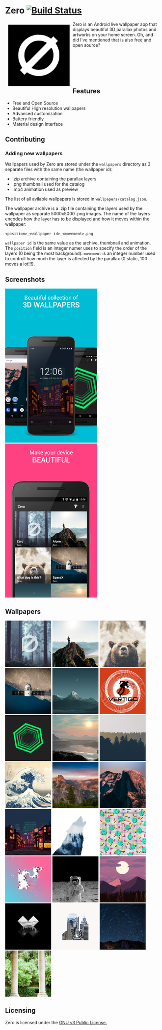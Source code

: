 # Zero [![Build Status](https://travis-ci.com/lucasasselli/Zero.svg?branch=master)](https://travis-ci.com/lucasasselli/Zero)

<img src="zero/src/main/ic_launcher-playstore.png" align="left"
width="200"
    hspace="10" vspace="10">

Zero is an Android live wallpaper app that displays beautiful 3D parallax photos and artworks on your home screen. Oh, and did I've mentioned that is also free and open source?

<br><br><br><br><br>

## Features
- Free and Open Source
- Beautiful High resolution wallpapers
- Advanced customization
- Battery friendly
- Material design interface

## Contributing

### Adding new wallpapers

Wallpapers used by Zero are stored under the `wallpapers` directory as 3 separate files with the same name (the wallpaper id):
- .zip archive containing the parallax layers
- .png thumbnail used for the catalog
- .mp4 animation used as preview

The list of all avilable wallpapers is stored in `wallpapers/catalog.json`.

The wallpaper archive is a .zip file containing the layers used by the wallpaper as separate 5000x5000 .png images. The name of the layers encodes how the layer has to be displayed and how it moves within the wallpaper:

```
<position>_<wallpaper id>_<movement>.png
```

`wallpaper id` is the same value as the archive, thumbnail and animation. The `position` field is an integer numer uses to specify the order of the layers (0 being the most background). `movement` is an integer number used to controll how much the layer is affected by the parallax (0 static, 100 moves a lot!!!).

## Screenshots

<p float="left">
  <img src="/graphics/store/playstore-screen1.png" width="300" />
  <img src="/graphics/store/playstore-screen2.png" width="300" /> 
</p>

## Wallpapers
<p float="left">
  <img src="/wallpapers/00000.png" width="150" />
  <img src="/wallpapers/00001.png" width="150" />
  <img src="/wallpapers/00002.png" width="150" />
  <img src="/wallpapers/00003.png" width="150" /> 
  <img src="/wallpapers/00004.png" width="150" />
  <img src="/wallpapers/00005.png" width="150" />
  <img src="/wallpapers/00006.png" width="150" />
  <img src="/wallpapers/00007.png" width="150" />
  <img src="/wallpapers/00008.png" width="150" />
  <img src="/wallpapers/00009.png" width="150" />
  <img src="/wallpapers/00010.png" width="150" />
  <img src="/wallpapers/00011.png" width="150" />
  <img src="/wallpapers/00012.png" width="150" />
  <img src="/wallpapers/00013.png" width="150" />
  <img src="/wallpapers/00014.png" width="150" /> 
  <img src="/wallpapers/00015.png" width="150" />
  <img src="/wallpapers/00016.png" width="150" />
  <img src="/wallpapers/00017.png" width="150" />
  <img src="/wallpapers/00018.png" width="150" />  
  <img src="/wallpapers/00019.png" width="150" />
  <img src="/wallpapers/00020.png" width="150" />
  <img src="/wallpapers/00021.png" width="150" />  
</p>

## Licensing

Zero is licensed under the [GNU v3 Public License.](license.txt)
